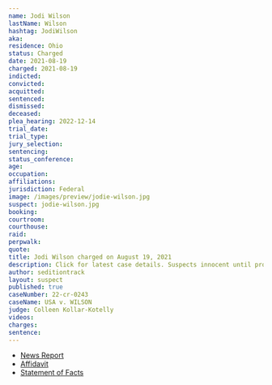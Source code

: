 ```yaml
---
name: Jodi Wilson
lastName: Wilson
hashtag: JodiWilson
aka:
residence: Ohio
status: Charged
date: 2021-08-19
charged: 2021-08-19
indicted:
convicted:
acquitted:
sentenced:
dismissed:
deceased:
plea_hearing: 2022-12-14
trial_date:
trial_type:
jury_selection:
sentencing:
status_conference:
age:
occupation:
affiliations:
jurisdiction: Federal
image: /images/preview/jodie-wilson.jpg
suspect: jodie-wilson.jpg
booking:
courtroom:
courthouse:
raid:
perpwalk:
quote:
title: Jodi Wilson charged on August 19, 2021
description: Click for latest case details. Suspects innocent until proven guilty.
author: seditiontrack
layout: suspect
published: true
caseNumber: 22-cr-0243
caseName: USA v. WILSON
judge: Colleen Kollar-Kotelly
videos:
charges:
sentence:
---
```

- [News Report](https://www.13abc.com/2021/08/20/swanton-residents-charged-jan-6-riot-us-capitol/)
- [Affidavit](https://www.scribd.com/document/520951756/Wilson-Affidavit#from_embed)
- [Statement of Facts](https://www.justice.gov/usao-dc/case-multi-defendant/file/1428571/download)
